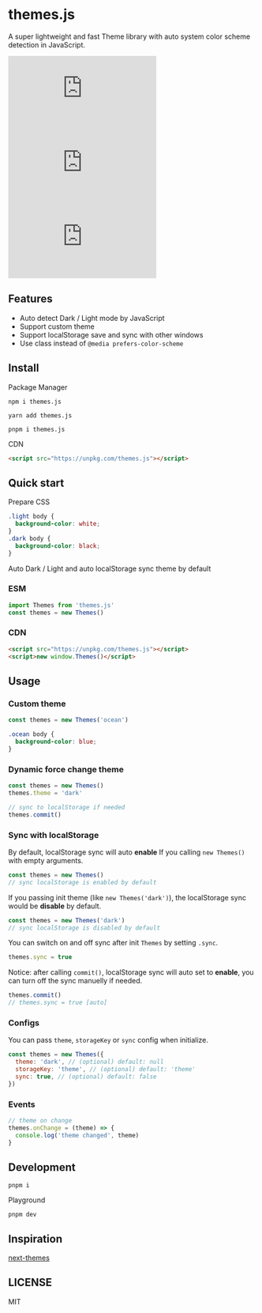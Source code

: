 # themes.js

A super lightweight and fast Theme library with auto system color scheme detection in JavaScript.

[![Latest Release](https://badgen.net/npm/v/themes.js)](https://www.npmjs.com/package/themes.js)
[![Package Size](https://badgen.net/badgesize/brotli/https://cdn.jsdelivr.net/npm/themes.js?icon=jsdelivr&label)](https://unpkg.com/themes.js 'brotli package size (without dependencies)')
[![MIT License](https://badgen.net/github/license/serkodev/themes.js)](https://github.com/master-co/css/blob/main/LICENSE)

## Features

- Auto detect Dark / Light mode by JavaScript
- Support custom theme
- Support localStorage save and sync with other windows
- Use class instead of `@media prefers-color-scheme`

## Install

Package Manager

```
npm i themes.js

yarn add themes.js

pnpm i themes.js
```

CDN

```html
<script src="https://unpkg.com/themes.js"></script>
```

## Quick start

Prepare CSS

```css
.light body {
  background-color: white;
}
.dark body {
  background-color: black;
}
```

Auto Dark / Light and auto localStorage sync theme by default

### ESM

```js
import Themes from 'themes.js'
const themes = new Themes()
```

### CDN

```html
<script src="https://unpkg.com/themes.js"></script>
<script>new window.Themes()</script>
```

## Usage

### Custom theme

```js
const themes = new Themes('ocean')
```

```css
.ocean body {
  background-color: blue;
}
```

### Dynamic force change theme

```js
const themes = new Themes()
themes.theme = 'dark'

// sync to localStorage if needed
themes.commit()
```

### Sync with localStorage

By default, localStorage sync will auto **enable** If you calling `new Themes()` with empty arguments.

```js
const themes = new Themes()
// sync localStorage is enabled by default
```

If you passing init theme (like `new Themes('dark')`), the localStorage sync would be **disable** by default.

```js
const themes = new Themes('dark')
// sync localStorage is disabled by default
```

You can switch on and off sync after init `Themes` by setting `.sync`.

```js
themes.sync = true
```

Notice: after calling `commit()`, localStorage sync will auto set to **enable**, you can turn off the sync manuelly if needed.

```js
themes.commit()
// themes.sync = true [auto]
```

### Configs

You can pass `theme`, `storageKey` or `sync` config when initialize.

```js
const themes = new Themes({
  theme: 'dark', // (optional) default: null
  storageKey: 'theme', // (optional) default: 'theme'
  sync: true, // (optional) default: false
})
```

### Events

```js
// theme on change
themes.onChange = (theme) => {
  console.log('theme changed', theme)
}
```

## Development

```
pnpm i
```

Playground

```
pnpm dev
```

## Inspiration

[next-themes](https://github.com/pacocoursey/next-themes)

## LICENSE

MIT

